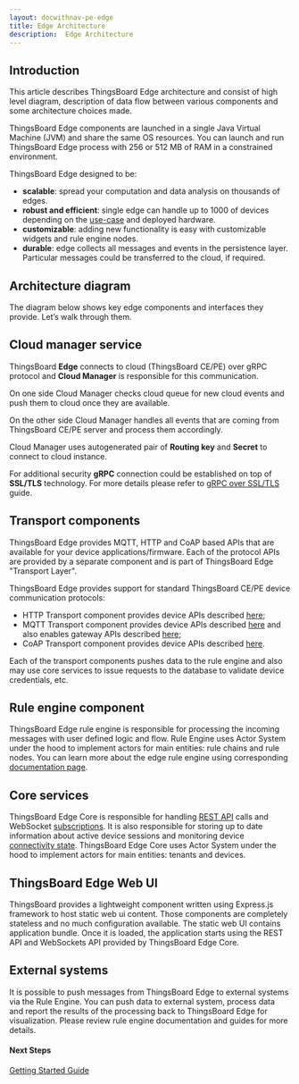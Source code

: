 ```yaml
---
layout: docwithnav-pe-edge
title: Edge Architecture
description:  Edge Architecture
---
```


## Introduction

This article describes ThingsBoard Edge architecture and consist of high level diagram, description of data flow between various components and some architecture choices made.

ThingsBoard Edge components are launched in a single Java Virtual Machine (JVM) and share the same OS resources.
You can launch and run ThingsBoard Edge process with 256 or 512 MB of RAM in a constrained environment.

ThingsBoard Edge designed to be:

* **scalable**: spread your computation and data analysis on thousands of edges.
* **robust and efficient**: single edge can handle up to 1000 of devices depending on the [use-case](/docs/edge/use-cases/overview/) and deployed hardware.
* **customizable**: adding new functionality is easy with customizable widgets and rule engine nodes.
* **durable**: edge collects all messages and events in the persistence layer. Particular messages could be transferred to the cloud, if required.

## Architecture diagram

The diagram below shows key edge components and interfaces they provide. Let’s walk through them.

<object width="80%" data="/images/reference/edge-architecture.svg"></object>

## Cloud manager service

ThingsBoard **Edge** connects to cloud (ThingsBoard CE/PE) over gRPC protocol and **Cloud Manager** is responsible for this communication. 

On one side Cloud Manager checks cloud queue for new cloud events and push them to cloud once they are available. 

On the other side Cloud Manager handles all events that are coming from ThingsBoard CE/PE server and process them accordingly.

Cloud Manager uses autogenerated pair of **Routing key** and **Secret** to connect to cloud instance.

For additional security **gRPC** connection could be established on top of **SSL/TLS** technology. For more details please refer to [gRPC over SSL/TLS](/docs/edge/user-guide/grpc-over-ssl/) guide.

## Transport components

ThingsBoard Edge provides MQTT, HTTP and CoAP based APIs that are available for your device applications/firmware.
Each of the protocol APIs are provided by a separate component and is part of ThingsBoard Edge "Transport Layer".

ThingsBoard Edge provides support for standard ThingsBoard CE/PE device communication protocols:

* HTTP Transport component provides device APIs described [here](/docs/edge/reference/http-api/);
* MQTT Transport component provides device APIs described [here](/docs/edge/reference/mqtt-api/)
  and also enables gateway APIs described [here](/docs/edge/reference/gateway-mqtt-api/);
* CoAP Transport component provides device APIs described [here](/docs/edge/reference/coap-api/).

Each of the transport components pushes data to the rule engine and also may use core services to issue requests to the database to validate device credentials, etc.

## Rule engine component

ThingsBoard Edge rule engine is responsible for processing the incoming messages with user defined logic and flow.
Rule Engine uses Actor System under the hood to implement actors for main entities: rule chains and rule nodes.
You can learn more about the edge rule engine using corresponding [documentation page](/docs/edge/rule-engine/general/).

## Core services

ThingsBoard Edge Core is responsible for handling [REST API](/docs/pe/reference/rest-api/) calls and WebSocket [subscriptions](/docs/user-guide/telemetry/#websocket-api).
It is also responsible for storing up to date information about active device sessions and monitoring device [connectivity state](/docs/user-guide/device-connectivity-status/).
ThingsBoard Edge Core uses Actor System under the hood to implement actors for main entities: tenants and devices.

## ThingsBoard Edge Web UI

ThingsBoard provides a lightweight component written using Express.js framework to host static web ui content.
Those components are completely stateless and no much configuration available.
The static web UI contains application bundle. Once it is loaded, the application starts using the REST API and WebSockets API provided by ThingsBoard Edge Core.

## External systems

It is possible to push messages from ThingsBoard Edge to external systems via the Rule Engine.
You can push data to external system, process data and report the results of the processing back to ThingsBoard Edge for visualization.
Please review rule engine documentation and guides for more details.

#### Next Steps

<p><a href="/docs/edge/getting-started" class="button">Getting Started Guide</a></p>